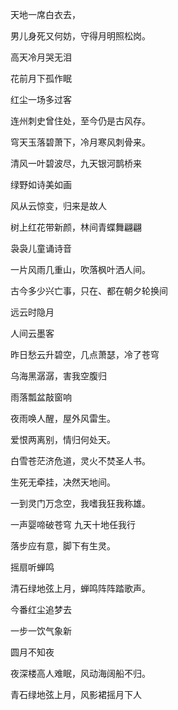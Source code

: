 天地一席白衣去，

男儿身死又何妨，守得月明照松岗。

高天冷月哭无泪

花前月下孤作眠

红尘一场多过客

连州刺史曾住处，至今仍是古风存。

穹天玉落碧萧下，冷月寒风刺骨来。

清风一叶碧波尽，九天银河鹊桥来

绿野如诗美如画

风从云惊变，归来是故人

树上红花带新颜，林间青蝶舞翩翩

袅袅儿童诵诗音

一片风雨几重山，吹落枫叶洒人间。

古今多少兴亡事，只在、都在朝夕轮换间

远云时隐月

人间云墨客

昨日愁云升碧空，几点萧瑟，冷了苍穹

乌海黑潺潺，害我空腹归

雨落瓢盆敲窗响

夜雨唤人醒，屋外风雷生。

爱恨两离别，情归何处天。

白雪苍茫济危道，灵火不焚圣人书。

生死无牵挂，决然天地间。

一到灵门万念空，我嗜我狂我称雄。

一声婴啼破苍穹 九天十地任我行

落步应有意，脚下有生灵。

摇扇听蝉鸣


清石绿地弦上月，蝉鸣阵阵踏歌声。

今番红尘追梦去

一步一饮气象新

圆️月不知夜

夜深楼高人难眠，风动海阔船不归。

青石绿地弦上月，风影裙摇月下人




